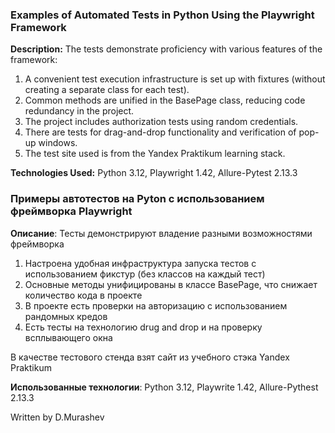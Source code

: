 ### Examples of Automated Tests in Python Using the Playwright Framework
**Description:** The tests demonstrate proficiency with various features of the framework:
1. A convenient test execution infrastructure is set up with fixtures (without creating a separate class for each test).
2. Common methods are unified in the BasePage class, reducing code redundancy in the project.
3. The project includes authorization tests using random credentials.
4. There are tests for drag-and-drop functionality and verification of pop-up windows.
5. The test site used is from the Yandex Praktikum learning stack.

**Technologies Used:** Python 3.12, Playwright 1.42, Allure-Pytest 2.13.3


### Примеры автотестов на Pyton с использованием фреймворка Playwright
**Описание**: Тесты демонстрируют владение разными возможностями фреймворка
1. Настроена удобная инфраструктура запуска тестов с использованием фикстур (без классов на каждый тест)
2. Основные методы унифицированы в классе BasePage, что снижает количество кода в проекте
3. В проекте есть проверки на авторизацию с использованием рандомных кредов
4. Есть тесты на технологию drug and drop и на проверку всплывающего окна

В качестве тестового стенда взят сайт из учебного стэка Yandex Praktikum 

**Использованные технологии**: Python 3.12, Playwrite 1.42,  Allure-Pythest 2.13.3

Written by D.Murashev